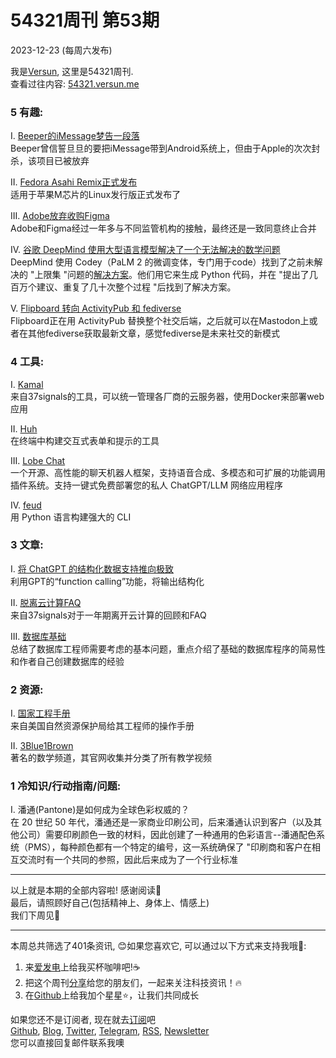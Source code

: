 # 54321周刊 第53期
2023-12-23 (每周六发布)

我是[Versun](https://notes.versun.me), 这里是54321周刊. \
查看过往内容: [54321.versun.me](https://54321.versun.me/)

### 5 有趣:
I. [Beeper的iMessage梦告一段落](https://www.theverge.com/2023/12/21/24010952/beeper-android-imessage-android-shut-down)\
Beeper曾信誓旦旦的要把iMessage带到Android系统上，但由于Apple的次次封杀，该项目已被放弃

II. [Fedora Asahi Remix正式发布](https://asahilinux.org/fedora/)\
适用于苹果M芯片的Linux发行版正式发布了

III. [Adobe放弃收购Figma](https://blog.adobe.com/en/publish/2023/12/18/adobe-figma-updates)\
Adobe和Figma经过一年多与不同监管机构的接触，最终还是一致同意终止合并

IV. [谷歌 DeepMind 使用大型语言模型解决了一个无法解决的数学问题](https://www.technologyreview.com/2023/12/14/1085318/google-deepmind-large-language-model-solve-unsolvable-math-problem-cap-set/)\
DeepMind 使用 Codey（PaLM 2 的微调变体，专门用于code）找到了之前未解决的 "上限集 "问题的[解决方案](https://www.nature.com/articles/s41586-023-06924-6)。他们用它来生成 Python 代码，并在 "提出了几百万个建议、重复了几十次整个过程 "后找到了解决方案。

V. [Flipboard 转向 ActivityPub 和 fediverse](https://www.theverge.com/2023/12/18/24006062/flipboard-fediverse-mastodon-activitypub-profiles-social)\
Flipboard正在用 ActivityPub 替换整个社交后端，之后就可以在Mastodon上或者在其他fediverse获取最新文章，感觉fediverse是未来社交的新模式


### 4 工具:
I. [Kamal](https://kamal-deploy.org)\
来自37signals的工具，可以统一管理各厂商的云服务器，使用Docker来部署web应用

II. [Huh](https://github.com/charmbracelet/huh)\
在终端中构建交互式表单和提示的工具

III. [Lobe Chat](https://github.com/lobehub/lobe-chat)\
一个开源、高性能的聊天机器人框架，支持语音合成、多模态和可扩展的功能调用插件系统。支持一键式免费部署您的私人 ChatGPT/LLM 网络应用程序

IV. [feud](https://github.com/eonu/feud/)\
用 Python 语言构建强大的 CLI

### 3 文章:
I. [将 ChatGPT 的结构化数据支持推向极致](https://minimaxir.com/2023/12/chatgpt-structured-data/)\
利用GPT的“function calling”功能，将输出结构化

II. [脱离云计算FAQ](https://world.hey.com/dhh/the-big-cloud-exit-faq-20274010)\
来自37signals对于一年期离开云计算的回顾和FAQ

III. [数据库基础](https://tontinton.com/posts/database-fundementals/)\
总结了数据库工程师需要考虑的基本问题，重点介绍了基础的数据库程序的简易性和作者自己创建数据库的经验


### 2 资源:
I. [国家工程手册](https://directives.sc.egov.usda.gov/RollupViewer.aspx?hid=17092)\
来自美国自然资源保护局给其工程师的操作手册

II. [3Blue1Brown](https://www.3blue1brown.com)\
著名的数学频道，其官网收集并分类了所有教学视频


### 1 冷知识/行动指南/问题:
I. 潘通(Pantone)是如何成为全球色彩权威的？\
在 20 世纪 50 年代，潘通还是一家商业印刷公司，后来潘通认识到客户（以及其他公司）需要印刷颜色一致的材料，因此创建了一种通用的色彩语言--潘通配色系统（PMS），每种颜色都有一个特定的编号，这一系统确保了 "印刷商和客户在相互交流时有一个共同的参照，因此后来成为了一个行业标准

---
以上就是本期的全部内容啦! 感谢阅读🥰\
最后，请照顾好自己(包括精神上、身体上、情感上)\
我们下周见👋

---
本周总共筛选了401条资讯, 😊如果您喜欢它, 可以通过以下方式来支持我哦🎉: 
1. 来[爱发电](https://afdian.net/a/versun)上给我买杯咖啡吧!☕ 
2. 把这个周刊[分享](https://54321.versun.me)给您的朋友们，一起来关注科技资讯！🔥 
3. 在[Github](https://github.com/versun/54321-Weekly)上给我加个星星⭐，让我们共同成长 

如果您还不是订阅者, 现在就去[订阅](https://54321.versun.me)吧\
[Github](https://github.com/versun/54321-Weekly), [Blog](https://notes.versun.me/), [Twitter](https://twitter.com/VersunPan), [Telegram](https://t.me/+0hAhZfrPJGo1YmI9), [RSS](https://54321.versun.me/feed), [Newsletter](https://54321.versun.me/)\
您可以直接回复邮件联系我噢
